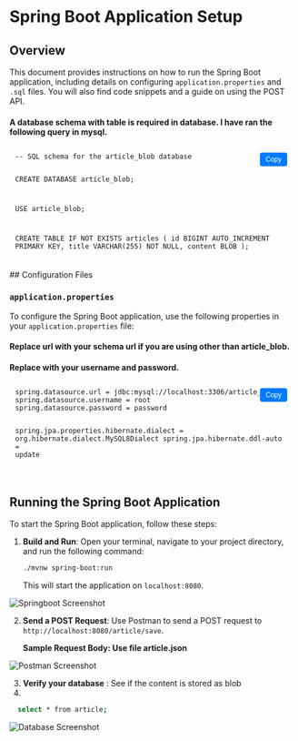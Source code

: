 # Spring Boot Application Setup

## Overview

This document provides instructions on how to run the Spring Boot application, including details on configuring `application.properties` and `.sql` files. You will also find code snippets and a guide on using the POST API.

#### A database schema with table is required in database. I have ran the following query in mysql.


<div class="code-container">
    <button class="copy-btn" onclick="copyToClipboard('sql-file')">Copy</button>
    <pre id="sql-file">
-- SQL schema for the article_blob database

CREATE DATABASE article_blob;

USE article_blob;

CREATE TABLE IF NOT EXISTS articles (
id BIGINT AUTO_INCREMENT PRIMARY KEY,
title VARCHAR(255) NOT NULL,
content BLOB
);
</pre>
</div>
## Configuration Files

### `application.properties`

To configure the Spring Boot application, use the following properties in your `application.properties` file:
#### Replace url with your schema url if you are using other than article_blob.
#### Replace with your username and password.


<div class="code-container">
    <button class="copy-btn" onclick="copyToClipboard('application-properties')">Copy</button>
    <pre id="application-properties">
spring.datasource.url = jdbc:mysql://localhost:3306/article_blob
spring.datasource.username = root
spring.datasource.password = password

spring.jpa.properties.hibernate.dialect = org.hibernate.dialect.MySQL8Dialect
spring.jpa.hibernate.ddl-auto = update
</pre>
</div>

<style>
.code-container {
   font-size: 12px;
    position: relative;
    border-radius: 4px;
    padding: 10px;
    margin-top: 10px;
    font-family: monospace;

}
.code-container pre {
    margin: 0;
    white-space: pre-wrap;
    word-break: break-word;
}
.code-container .copy-btn {
    position: absolute;
    right: 15px;
    background-color: #007bff;
    color: white;
    border: none;
    border-radius: 4px;
    padding: 5px 10px;
    cursor: pointer;
    font-size: 12px;
    z-index: 10;
}
.code-container .copy-btn:hover {
    background-color: #0056b3;
}
.filename {
    font-weight: bold;
    margin-bottom: 5px;
}
</style>

<script>
function copyToClipboard(id) {
    const codeElement = document.getElementById(id);
    const range = document.createRange();
    range.selectNode(codeElement);
    window.getSelection().removeAllRanges();
    window.getSelection().addRange(range);
    try {
        document.execCommand('copy');
        alert('Code copied to clipboard!');
    } catch (err) {
        console.error('Failed to copy code: ', err);
    }
    window.getSelection().removeAllRanges();
}
</script>

## Running the Spring Boot Application

To start the Spring Boot application, follow these steps:

1. **Build and Run**: Open your terminal, navigate to your project directory, and run the following command:

    ```bash
    ./mvnw spring-boot:run
    ```

   This will start the application on `localhost:8080`.


![Springboot Screenshot](/Users/prakashkafle/code/github-ss/blobtojson/spring-boot.png)


2. **Send a POST Request**: Use Postman to send a POST request to `http://localhost:8080/article/save`.

   **Sample Request Body: Use file article.json**


![Postman Screenshot](/Users/prakashkafle/code/github-ss/blobtojson/postman.png)

3. **Verify your database** : See if the content is stored as blob
4.
 ```bash
   select * from article;
 ```

![Database Screenshot](/Users/prakashkafle/code/github-ss/blobtojson/db.png)

